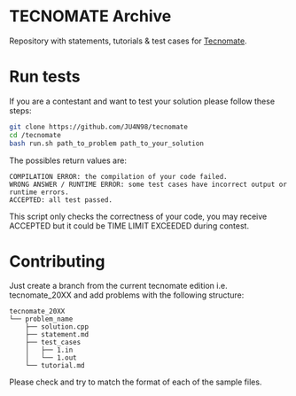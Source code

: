 # TECNOMATE Archive

Repository with statements, tutorials & test cases for [Tecnomate](https://tecnomate.xyz/).

# Run tests
If you are a contestant and want to test your solution please follow these steps:
```sh
git clone https://github.com/JU4N98/tecnomate
cd /tecnomate
bash run.sh path_to_problem path_to_your_solution 
```
The possibles return values are:
```
COMPILATION ERROR: the compilation of your code failed.
WRONG ANSWER / RUNTIME ERROR: some test cases have incorrect output or runtime errors.
ACCEPTED: all test passed. 
```
This script only checks the correctness of your code, you may receive ACCEPTED but it could be TIME LIMIT EXCEEDED during contest.

# Contributing 
Just create a branch from the current tecnomate edition i.e. tecnomate_20XX and add problems with the following structure:
```
tecnomate_20XX
└── problem_name
    ├── solution.cpp
    ├── statement.md
    ├── test_cases
    │   ├── 1.in
    │   └── 1.out
    └── tutorial.md
```
Please check and try to match the format of each of the sample files.
